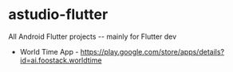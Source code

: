 # astudio-flutter

All Android Flutter projects -- mainly for Flutter dev

- World Time App - https://play.google.com/store/apps/details?id=ai.foostack.worldtime

[logo]: https://lh3.googleusercontent.com/7o5araYKxUBxGhJS-0j2-ggJN2NnWUwyiZh7AAuQ3rIkE4cz5tTrOZ8uIn6GCAFpr2Y=w1440-h620-rw "Foo Time !"

